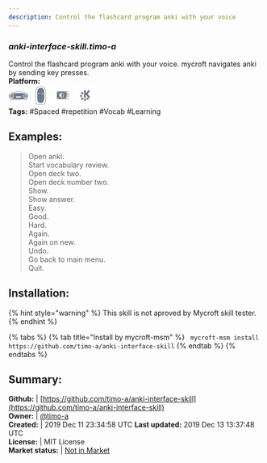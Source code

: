 ```yaml
---
description: Control the flashcard program anki with your voice
---
```


### _anki-interface-skill.timo-a_  
Control the flashcard program anki with your voice. mycroft navigates anki by sending key presses.  
**Platform:**  
 ![Mark I](../.gitbook/assets/mark-1-icon.png)  ![Mark II](../.gitbook/assets/mark-2-icon.png)  ![Picroft](../.gitbook/assets/picroft-icon.png)  ![plasmoid](../.gitbook/assets/kde.png)   
**Tags:** \#Spaced \#repetition \#Vocab \#Learning   
## Examples:  
> Open anki.  
> Start vocabulary review.  
> Open deck two.  
> Open deck number two.  
> Show.  
> Show answer.  
> Easy.  
> Good.  
> Hard.  
> Again.  
> Again on new.  
> Undo.  
> Go back to main menu.  
> Quit.  
  
## Installation:  
{% hint style="warning" %}
This skill is not aproved by Mycroft skill tester.
{% endhint %}
    
{% tabs %}
{% tab title="Install by mycroft-msm" %}
``` mycroft-msm install https://github.com/timo-a/anki-interface-skill```
{% endtab %}
  {% endtabs %}
    
## Summary:  
**Github:** | [https://github.com/timo-a/anki-interface-skill](https://github.com/timo-a/anki-interface-skill)  
**Owner:** | [@timo-a](https://github.com/timo-a)  
**Created:** | 2019 Dec 11 23:34:58 UTC  **Last updated:** 2019 Dec 13 13:37:48 UTC  
**License:** | MIT License  
**Market status:** | [Not in Market](https://market.mycroft.ai/skill/)  
